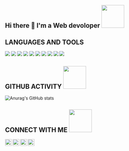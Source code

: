
## Hi there 👋 I'm a Web devoloper <img width="75" src="https://user-images.githubusercontent.com/47212815/123682027-29cb3300-d853-11eb-859c-7e0947601e36.gif" />

## LANGUAGES AND TOOLS

[<img src="https://user-images.githubusercontent.com/47212815/123681279-4ca91780-d852-11eb-943b-a321f5302b83.png" />][webdevplaylist]
[<img src="https://user-images.githubusercontent.com/47212815/123681352-65b1c880-d852-11eb-9e0a-60fbc543c07a.png" />][webdevplaylist]
[<img src="https://user-images.githubusercontent.com/47212815/123681290-50d53500-d852-11eb-9530-8c8ee9b9b2c7.png" />][webdevplaylist]
[<img src="https://user-images.githubusercontent.com/47212815/123817925-3ad27d80-d901-11eb-93f2-2aaef8e38a05.png" />][webdevplaylist]
[<img src="https://user-images.githubusercontent.com/47212815/123681310-5763ac80-d852-11eb-9ef1-ab81968d744a.png" />][webdevplaylist]
[<img src="https://user-images.githubusercontent.com/47212815/123681435-837f2d80-d852-11eb-8a0d-8a1e3e0388e8.png" />][webdevplaylist]
[<img src="https://user-images.githubusercontent.com/47212815/123681469-8e39c280-d852-11eb-8e4a-7213ee7dd4a8.png" />][webdevplaylist]
[<img src="https://user-images.githubusercontent.com/47212815/123681544-a14c9280-d852-11eb-9448-d9ce11149e63.png" />][webdevplaylist]
[<img src="https://user-images.githubusercontent.com/47212815/123681550-a3aeec80-d852-11eb-8814-9edf7865f0e4.png" />][webdevplaylist]
[<img src="https://user-images.githubusercontent.com/47212815/123681558-a6114680-d852-11eb-99c7-c88df0b386b0.png" />][webdevplaylist]

## GITHUB ACTIVITY [<img width="75" src="https://camo.githubusercontent.com/e7929a33d9fe46544c565de22f5d88e08f108bd86e8203cb4293d51f8b2e966c/68747470733a2f2f692e67696665722e636f6d2f6f726967696e2f36332f36336463333039303933383363383131363062646165303632636537656338325f773230302e676966" />][webdevplaylist]

![Anurag's GitHub stats](https://github-readme-stats.vercel.app/api?username=dogram99&theme=dark&show_icons=true)

## CONNECT WITH ME [<img width="75" src="https://camo.githubusercontent.com/be37cdc8f930300096c506ad4574eaae977c48fbb2705cfcb92f4eeab8282c7a/68747470733a2f2f6d656469612e67697068792e636f6d2f6d656469612f56674344417a634b767352364f4d307557672f67697068792e676966" />][webdevplaylist]
[<img align="left" alt="vk" width="22px" src="https://user-images.githubusercontent.com/47212815/123818206-753c1a80-d901-11eb-96cf-bcf2478c9ab0.png" />][vk]
[<img align="left" alt="Instagram" width="22px" src="https://camo.githubusercontent.com/d4ca5fbd24cd5cb7b98bae7d77d6d6205769f1b9f27edeb40830115b9ca8c73d/68747470733a2f2f696d6167652e666c617469636f6e2e636f6d2f69636f6e732f7376672f323131312f323131313436332e737667" />][instagram]
[<img align="left" alt="telegram" width="22px" src="https://user-images.githubusercontent.com/47212815/123818893-07dcb980-d902-11eb-95d0-1a64484b47ec.png" />][telegram]
[<img align="left" alt="LinkedIn" width="22px" src="https://camo.githubusercontent.com/9ecda7af9f77f8a675ebf8b59b181a2e0fb2391e61c79393c69e1ac5eb6f36f5/68747470733a2f2f696d6167652e666c617469636f6e2e636f6d2f69636f6e732f7376672f3733332f3733333536312e737667" />][linkedin]

[instagram]: https://www.instagram.com/_rewq_99
[linkedin]: https://www.linkedin.com/in/anatoliy-kulishov-845392212
[vk]: https://vk.com/rewq_99
[telegram]: https://t.me/Rewq99
[webdevplaylist]: #
